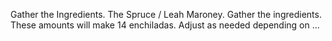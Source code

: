 
Gather the Ingredients. The Spruce / Leah Maroney. Gather the ingredients. These amounts will make 14 enchiladas. Adjust as needed depending on ...